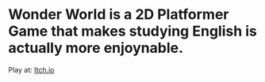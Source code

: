 # Wonder World is a 2D Platformer Game that makes studying English is actually more enjoynable. 
Play at: [Itch.io]((https://chillin-studio.itch.io/wonder-world))
